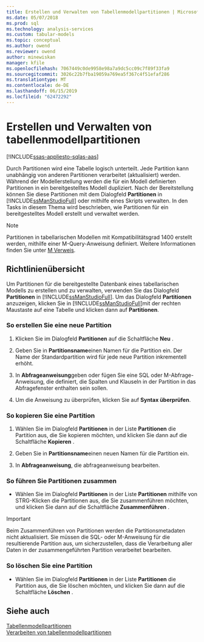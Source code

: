 ```yaml
---
title: Erstellen und Verwalten von Tabellenmodellpartitionen | Microsoft-Dokumentation
ms.date: 05/07/2018
ms.prod: sql
ms.technology: analysis-services
ms.custom: tabular-models
ms.topic: conceptual
ms.author: owend
ms.reviewer: owend
author: minewiskan
manager: kfile
ms.openlocfilehash: 7067449c0de9958e98a7a9dc5cc09c7f89f33fa9
ms.sourcegitcommit: 3026c22b7fba19059a769ea5f367c4f51efaf286
ms.translationtype: MT
ms.contentlocale: de-DE
ms.lasthandoff: 06/15/2019
ms.locfileid: "62472292"
---
```

# <a name="create-and-manage-tabular-model-partitions"></a>Erstellen und Verwalten von tabellenmodellpartitionen
[!INCLUDE[ssas-appliesto-sqlas-aas](../../includes/ssas-appliesto-sqlas-aas.md)]

  Durch Partitionen wird eine Tabelle logisch unterteilt. Jede Partition kann unabhängig von anderen Partitionen verarbeitet (aktualisiert) werden. Während der Modellerstellung werden die für ein Modell definierten Partitionen in ein bereitgestelltes Modell dupliziert. Nach der Bereitstellung können Sie diese Partitionen mit dem Dialogfeld **Partitionen** in [!INCLUDE[ssManStudioFull](../../includes/ssmanstudiofull-md.md)] oder mithilfe eines Skripts verwalten. In den Tasks in diesem Thema wird beschrieben, wie Partitionen für ein bereitgestelltes Modell erstellt und verwaltet werden.  
  
  > [!NOTE]  
>  Partitionen in tabellarischen Modellen mit Kompatibilitätsgrad 1400 erstellt werden, mithilfe einer M-Query-Anweisung definiert. Weitere Informationen finden Sie unter [M Verweis](https://msdn.microsoft.com/library/mt211003.aspx). 
>
  
## <a name="tasks"></a>Richtlinienübersicht  
 Um Partitionen für die bereitgestellte Datenbank eines tabellarischen Modells zu erstellen und zu verwalten, verwenden Sie das Dialogfeld **Partitionen** in [!INCLUDE[ssManStudioFull](../../includes/ssmanstudiofull-md.md)]. Um das Dialogfeld **Partitionen** anzuzeigen, klicken Sie in [!INCLUDE[ssManStudioFull](../../includes/ssmanstudiofull-md.md)]mit der rechten Maustaste auf eine Tabelle und klicken dann auf **Partitionen**.  
  
###  <a name="bkmk_create_new"></a> So erstellen Sie eine neue Partition  
  
1.  Klicken Sie im Dialogfeld **Partitionen** auf die Schaltfläche **Neu** .  
  
2.  Geben Sie in **Partitionsname**einen Namen für die Partition ein. Der Name der Standardpartition wird für jede neue Partition inkrementell erhöht.  
  
3.  In **Abfrageanweisung**geben oder fügen Sie eine SQL oder M-Abfrage-Anweisung, die definiert, die Spalten und Klauseln in der Partition in das Abfragefenster enthalten sein sollen.  
  
4.  Um die Anweisung zu überprüfen, klicken Sie auf **Syntax überprüfen**.  
  
###  <a name="bkmk_copy"></a> So kopieren Sie eine Partition  
  
1.  Wählen Sie im Dialogfeld **Partitionen** in der Liste **Partitionen** die Partition aus, die Sie kopieren möchten, und klicken Sie dann auf die Schaltfläche **Kopieren** .  
  
2.  Geben Sie in **Partitionsname**einen neuen Namen für die Partition ein.  
  
3.  In **Abfrageanweisung**, die abfrageanweisung bearbeiten.  
  
###  <a name="bkmk_merge"></a> So führen Sie Partitionen zusammen  
  
-   Wählen Sie im Dialogfeld **Partitionen** in der Liste **Partitionen** mithilfe von STRG-Klicken die Partitionen aus, die Sie zusammenführen möchten, und klicken Sie dann auf die Schaltfläche **Zusammenführen** .  
  
> [!IMPORTANT]  
>  Beim Zusammenführen von Partitionen werden die Partitionsmetadaten nicht aktualisiert. Sie müssen die SQL- oder M-Anweisung für die resultierende Partition aus, um sicherzustellen, dass die Verarbeitung aller Daten in der zusammengeführten Partition verarbeitet bearbeiten.  
  
###  <a name="bkmk_delete"></a> So löschen Sie eine Partition  
  
-   Wählen Sie im Dialogfeld **Partitionen** in der Liste **Partitionen** die Partition aus, die Sie löschen möchten, und klicken Sie dann auf die Schaltfläche **Löschen** .  
  
## <a name="see-also"></a>Siehe auch  
 [Tabellenmodellpartitionen](../../analysis-services/tabular-models/tabular-model-partitions-ssas-tabular.md)   
 [Verarbeiten von tabellenmodellpartitionen](../../analysis-services/tabular-models/process-tabular-model-partitions-ssas-tabular.md)  
  
  
